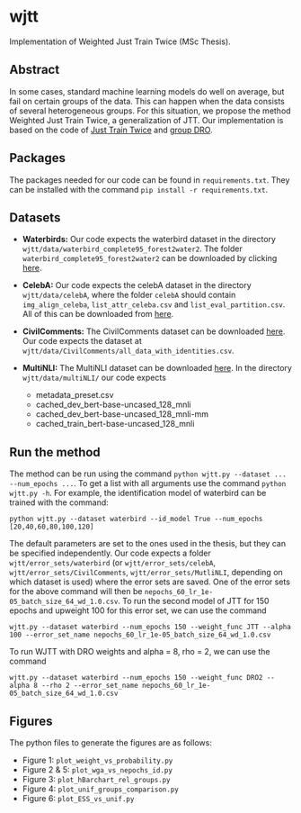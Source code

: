 # wjtt
Implementation of Weighted Just Train Twice (MSc Thesis).

## Abstract
In some cases, standard machine learning models do well on average, but fail on certain groups of the data. This can happen when the data consists of several heterogeneous groups. For this situation, we propose the method Weighted Just Train Twice, a generalization of JTT. Our implementation is based on the code of [Just Train Twice](https://arxiv.org/pdf/2107.09044.pdf) and [group DRO](https://arxiv.org/abs/1911.08731).

## Packages
The packages needed for our code can be found in `requirements.txt`. They can be installed with the command `pip install -r requirements.txt`.

## Datasets
- **Waterbirds:** Our code expects the waterbird dataset in the directory `wjtt/data/waterbird_complete95_forest2water2`. The folder `waterbird_complete95_forest2water2` can be downloaded by clicking [here](https://nlp.stanford.edu/data/dro/waterbird_complete95_forest2water2.tar.gz).

- **CelebA:** Our code expects the celebA dataset in the directory `wjtt/data/celebA`, where the folder `celebA` should contain `img_align_celeba`, `list_attr_celeba.csv` and `list_eval_partition.csv`. All of this can be downloaded from  [here](https://www.kaggle.com/jessicali9530/celeba-dataset).

- **CivilComments:** The CivilComments dataset can be downloaded [here](https://worksheets.codalab.org/rest/bundles/0x8cd3de0634154aeaad2ee6eb96723c6e/contents/blob/). Our code expects the dataset at `wjtt/data/CivilComments/all_data_with_identities.csv`.

- **MultiNLI:** The MultiNLI dataset can be downloaded [here](https://github.com/kohpangwei/group_DRO#multinli-with-annotated-negations). In the directory `wjtt/data/multiNLI/` our code expects
    - metadata_preset.csv
    - cached_dev_bert-base-uncased_128_mnli
    - cached_dev_bert-base-uncased_128_mnli-mm
    - cached_train_bert-base-uncased_128_mnli


## Run the method
The method can be run using the command `python wjtt.py --dataset ... --num_epochs ...`. To get a list with all arguments use the command `python wjtt.py -h`. For example, the identification model of waterbird can be trained with the command:

```
python wjtt.py --dataset waterbird --id_model True --num_epochs [20,40,60,80,100,120]
```

The default parameters are set to the ones used in the thesis, but they can be specified independently. Our code expects a folder `wjtt/error_sets/waterbird` (or `wjtt/error_sets/celebA`, `wjtt/error_sets/CivilComments`, `wjtt/error_sets/MutliNLI`, depending on which dataset is used) where the error sets are saved. One of the error sets for the above command will then be `nepochs_60_lr_1e-05_batch_size_64_wd_1.0.csv`. To run the second model of JTT for 150 epochs and upweight 100 for this error set, we can use the command

```
wjtt.py --dataset waterbird --num_epochs 150 --weight_func JTT --alpha 100 --error_set_name nepochs_60_lr_1e-05_batch_size_64_wd_1.0.csv
```

To run WJTT with DRO weights and alpha = 8, rho = 2, we can use the command

```
wjtt.py --dataset waterbird --num_epochs 150 --weight_func DRO2 --alpha 8 --rho 2 --error_set_name nepochs_60_lr_1e-05_batch_size_64_wd_1.0.csv
```

## Figures
The python files to generate the figures are as follows:
- Figure 1: `plot_weight_vs_probability.py`
- Figure 2 & 5: `plot_wga_vs_nepochs_id.py`
- Figure 3: `plot_hBarchart_rel_groups.py`
- Figure 4: `plot_unif_groups_comparison.py`
- Figure 6: `plot_ESS_vs_unif.py`

